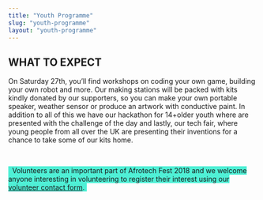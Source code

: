 ```yaml
---
title: "Youth Programme"
slug: "youth-programme"
layout: "youth-programme"
---
```


<h2>WHAT TO EXPECT</h2>

<p>On Saturday 27th, you’ll find workshops on coding your own game, building your own robot and more. Our making stations will be packed with kits kindly donated by our supporters, so you can make your own portable speaker, weather sensor or produce an artwork with conductive paint. In addition to all of this we have our hackathon for 14+older youth where are presented with the challenge of the day and lastly, our tech fair, where young people from all over the UK are presenting their inventions for a chance to take some of our kits home.</p>

<br>
<p><span style="background-color: #4FF0D6">&nbsp; Volunteers are an important part of Afrotech Fest 2018 and we welcome anyone interesting in volunteering to register their interest using our <a href="/participants/#volunteer">volunteer contact form</a>.&nbsp; </span></p>

